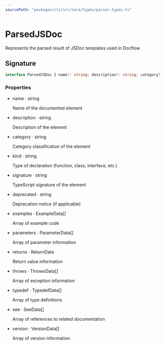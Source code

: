 ```yaml
---
sourcePath: "packages/cli/src/core/types/parser.types.ts"
---
```


# ParsedJSDoc

 
Represents the parsed result of JSDoc templates used in Docflow.


## Signature

```typescript
interface ParsedJSDoc { name?: string; description?: string; category?: string; kind?: string; signature?: string; deprecated?: string; examples?: ExampleData[]; parameters?: ParameterData[]; returns?: ReturnData; throws?: ThrowsData[]; typedef?: TypedefData[]; see?: SeeData[]; version?: VersionData[] }
```

### Properties

<ul class="post-parameters-ul">
  <li class="post-parameters-li post-parameters-li-root">
    <span class="post-parameters--name">name</span> · <span class="post-parameters--type">string</span>
    <br/>
    <p class="post-parameters--description">Name of the documented element</p>
  </li>
  <li class="post-parameters-li post-parameters-li-root">
    <span class="post-parameters--name">description</span> · <span class="post-parameters--type">string</span>
    <br/>
    <p class="post-parameters--description">Description of the element</p>
  </li>
  <li class="post-parameters-li post-parameters-li-root">
    <span class="post-parameters--name">category</span> · <span class="post-parameters--type">string</span>
    <br/>
    <p class="post-parameters--description">Category classification of the element</p>
  </li>
  <li class="post-parameters-li post-parameters-li-root">
    <span class="post-parameters--name">kind</span> · <span class="post-parameters--type">string</span>
    <br/>
    <p class="post-parameters--description">Type of declaration (function, class, interface, etc.)</p>
  </li>
  <li class="post-parameters-li post-parameters-li-root">
    <span class="post-parameters--name">signature</span> · <span class="post-parameters--type">string</span>
    <br/>
    <p class="post-parameters--description">TypeScript signature of the element</p>
  </li>
  <li class="post-parameters-li post-parameters-li-root">
    <span class="post-parameters--name">deprecated</span> · <span class="post-parameters--type">string</span>
    <br/>
    <p class="post-parameters--description">Deprecation notice (if applicable)</p>
  </li>
  <li class="post-parameters-li post-parameters-li-root">
    <span class="post-parameters--name">examples</span> · <span class="post-parameters--type">ExampleData[]</span>
    <br/>
    <p class="post-parameters--description">Array of example code</p>
  </li>
  <li class="post-parameters-li post-parameters-li-root">
    <span class="post-parameters--name">parameters</span> · <span class="post-parameters--type">ParameterData[]</span>
    <br/>
    <p class="post-parameters--description">Array of parameter information</p>
  </li>
  <li class="post-parameters-li post-parameters-li-root">
    <span class="post-parameters--name">returns</span> · <span class="post-parameters--type">ReturnData</span>
    <br/>
    <p class="post-parameters--description">Return value information</p>
  </li>
  <li class="post-parameters-li post-parameters-li-root">
    <span class="post-parameters--name">throws</span> · <span class="post-parameters--type">ThrowsData[]</span>
    <br/>
    <p class="post-parameters--description">Array of exception information</p>
  </li>
  <li class="post-parameters-li post-parameters-li-root">
    <span class="post-parameters--name">typedef</span> · <span class="post-parameters--type">TypedefData[]</span>
    <br/>
    <p class="post-parameters--description">Array of type definitions</p>
  </li>
  <li class="post-parameters-li post-parameters-li-root">
    <span class="post-parameters--name">see</span> · <span class="post-parameters--type">SeeData[]</span>
    <br/>
    <p class="post-parameters--description">Array of references to related documentation</p>
  </li>
  <li class="post-parameters-li post-parameters-li-root">
    <span class="post-parameters--name">version</span> · <span class="post-parameters--type">VersionData[]</span>
    <br/>
    <p class="post-parameters--description">Array of version information</p>
  </li>
</ul>
